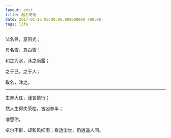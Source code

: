 ```yaml
---
layout: post
title: 起名寄语
date: 2017-01-15 00:00:00.000000000 +08:00
tags: life
---
```


父名昱，意阳光；

母名雪，意白雪；

和之为水，沐之雨露；

之于己，之于人；

取名，沐之。

***

生养大任，谨言慎行；

然人生得失荣枯，吉凶参半；

唯愿你，

卓尔不群，却和风细雨；看透尘世，仍逍遥人间。